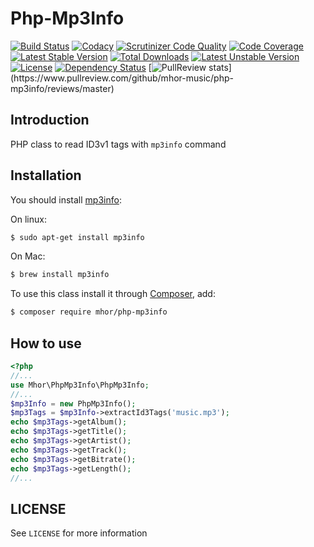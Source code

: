 # Php-Mp3Info

[![Build Status](https://travis-ci.org/mhor-music/php-mp3info.svg?branch=master)](https://travis-ci.org/mhor-music/php-mp3info) [![Codacy](https://www.codacy.com/project/badge/9783f65810cf4d71a659f441d7ea4123)](https://www.codacy.com/public/mhor-music/php-mp3info/master/dashboard) [![Scrutinizer Code Quality](https://scrutinizer-ci.com/g/mhor-music/php-mp3info/badges/quality-score.png?b=master)](https://scrutinizer-ci.com/g/mhor-music/php-mp3info/?branch=master) [![Code Coverage](https://scrutinizer-ci.com/g/mhor-music/php-mp3info/badges/coverage.png?b=master)](https://scrutinizer-ci.com/g/mhor-music/php-mp3info/?branch=master) [![Latest Stable Version](https://poser.pugx.org/mhor/php-mp3info/v/stable.png)](https://packagist.org/packages/mhor/php-mp3info) [![Total Downloads](https://poser.pugx.org/mhor/php-mp3info/downloads.png)](https://packagist.org/packages/mhor/php-mp3info) [![Latest Unstable Version](https://poser.pugx.org/mhor/php-mp3info/v/unstable.png)](https://packagist.org/packages/mhor/php-mp3info) [![License](https://poser.pugx.org/mhor/php-mp3info/license.png)](https://packagist.org/packages/mhor/php-mp3info) [![Dependency Status](https://www.versioneye.com/user/projects/53ac2c0ed043f95c24000021/badge.svg?style=flat)](https://www.versioneye.com/user/projects/53ac2c0ed043f95c24000021) [![PullReview stats](https://www.pullreview.com/github/mhor-music/php-mp3info/badges/master.svg?)](https://www.pullreview.com/github/mhor-music/php-mp3info/reviews/master)

## Introduction

PHP class to read ID3v1 tags with `mp3info` command

## Installation

You should install [mp3info](http://manpages.ubuntu.com/manpages/gutsy/man1/mp3info.1.html):

On linux:
```bash
$ sudo apt-get install mp3info
```

On Mac:
```bash
$ brew install mp3info
```

To use this class install it through [Composer](https://getcomposer.org/), add:
```bash
$ composer require mhor/php-mp3info
```

## How to use

```php
<?php
//...
use Mhor\PhpMp3Info\PhpMp3Info;
//...
$mp3Info = new PhpMp3Info();
$mp3Tags = $mp3Info->extractId3Tags('music.mp3');
echo $mp3Tags->getAlbum();
echo $mp3Tags->getTitle();
echo $mp3Tags->getArtist();
echo $mp3Tags->getTrack();
echo $mp3Tags->getBitrate();
echo $mp3Tags->getLength();
//...
```

## LICENSE

See `LICENSE` for more information
